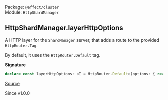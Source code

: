 Package: `@effect/cluster`<br />
Module: `HttpShardManager`<br />

## HttpShardManager.layerHttpOptions

A HTTP layer for the `ShardManager` server, that adds a route to the provided
`HttpRouter.Tag`.

By default, it uses the `HttpRouter.Default` tag.

**Signature**

```ts
declare const layerHttpOptions: <I = HttpRouter.Default>(options: { readonly path: HttpRouter.PathInput; readonly routerTag?: HttpRouter.HttpRouter.TagClass<I, string, any, any>; readonly runnerPath: string; readonly runnerHttps?: boolean | undefined; readonly logAddress?: boolean | undefined; }) => Layer.Layer<ShardManager.ShardManager, never, RpcSerialization.RpcSerialization | ShardStorage | RunnerHealth.RunnerHealth | HttpClient.HttpClient | HttpServer.HttpServer | ShardManager.Config | ShardingConfig>
```

[Source](https://github.com/Effect-TS/effect/tree/main/packages/platform/src/HttpShardManager.ts#L138)

Since v1.0.0
